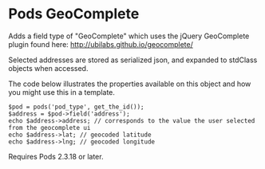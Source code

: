 Pods GeoComplete
===========

Adds a field type of "GeoComplete" which uses the jQuery GeoComplete plugin found here: http://ubilabs.github.io/geocomplete/

Selected addresses are stored as serialized json, and expanded to stdClass objects when accessed.

The code below illustrates the properties available on this object and how you might use this in a template.

    $pod = pods('pod_type', get_the_id());
    $address = $pod->field('address');
    echo $address->address; // corresponds to the value the user selected from the geocomplete ui
    echo $address->lat; // geocoded latitude
    echo $address->lng; // geocoded longitude

Requires Pods 2.3.18 or later.
